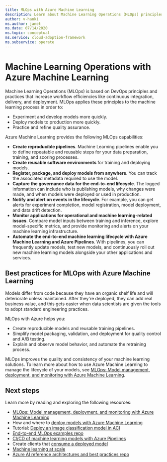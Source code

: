 ```yaml
---
title: MLOps with Azure Machine Learning
description: Learn about Machine Learning Operations (MLOps) principles and practices that increase workflow efficiencies like continuous integration, delivery, and deployment.
author: v-hanki
ms.author: janet
ms.date: 07/14/2020
ms.topic: conceptual
ms.service: cloud-adoption-framework
ms.subservice: operate
---
```


# Machine Learning Operations with Azure Machine Learning

Machine Learning Operations (MLOps) is based on DevOps principles and practices that increase workflow efficiencies like continuous integration, delivery, and deployment.
MLOps applies these principles to the machine learning process in order to:

- Experiment and develop models more quickly.
- Deploy models to production more quickly.
- Practice and refine quality assurance.

Azure Machine Learning provides the following MLOps capabilities:

- **Create reproducible pipelines**. Machine Learning pipelines enable you to define repeatable and reusable steps for your data preparation, training, and scoring processes.
- **Create reusable software environments** for training and deploying models.
- **Register, package, and deploy models from anywhere**. You can track the associated metadata required to use the model.
- **Capture the governance data for the end-to-end lifecycle**. The logged information can include who is publishing models, why changes were made, and when models were deployed or used in production.
- **Notify and alert on events in the lifecycle**. For example, you can get alerts for experiment completion, model registration, model deployment, and data drift detection.
- **Monitor applications for operational and machine learning-related issues**. Compare model inputs between training and inference, explore model-specific metrics, and provide monitoring and alerts on your machine learning infrastructure.
- **Automate the end-to-end machine learning lifecycle with Azure Machine Learning and Azure Pipelines**. With pipelines, you can frequently update models, test new models, and continuously roll out new machine learning models alongside your other applications and services.

## Best practices for MLOps with Azure Machine Learning

Models differ from code because they have an organic shelf life and will deteriorate unless maintained. After they're deployed, they can add real business value, and this gets easier when data scientists are given the tools to adopt standard engineering practices.

MLOps with Azure helps you:

- Create reproducible models and reusable training pipelines.
- Simplify model packaging, validation, and deployment for quality control and A/B testing.
- Explain and observe model behavior, and automate the retraining process.

MLOps improves the quality and consistency of your machine learning solutions. To learn more about how to use Azure Machine Learning to manage the lifecycle of your models, see [MLOps: Model management, deployment, and monitoring with Azure Machine Learning](/azure/machine-learning/concept-model-management-and-deployment).

## Next steps

Learn more by reading and exploring the following resources:

- [MLOps: Model management, deployment, and monitoring with Azure Machine Learning](/azure/machine-learning/concept-model-management-and-deployment)
- How and where to [deploy models with Azure Machine Learning](/azure/machine-learning/how-to-deploy-and-where)
- Tutorial: [Deploy an image classification model in ACI](/azure/machine-learning/tutorial-deploy-models-with-aml)
- [End-to-end MLOps examples repo](https://github.com/microsoft/MLOps)
- [CI/CD of machine learning models with Azure Pipelines](/azure/devops/pipelines/targets/azure-machine-learning?tabs=yaml&view=azure-devops)
- Create clients that [consume a deployed model](/azure/machine-learning/how-to-consume-web-service)
- [Machine learning at scale](/azure/architecture/data-guide/big-data/machine-learning-at-scale)
- [Azure AI reference architectures and best practices repo](https://github.com/microsoft/AI)
